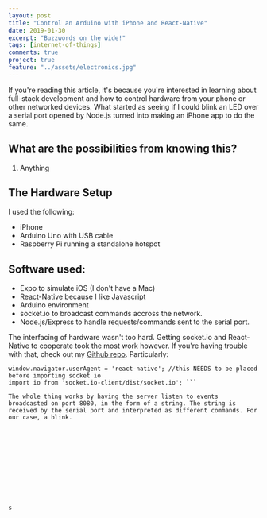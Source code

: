 ```yaml
---
layout: post
title: "Control an Arduino with iPhone and React-Native"
date: 2019-01-30
excerpt: "Buzzwords on the wide!"
tags: [internet-of-things]
comments: true
project: true
feature: "../assets/electronics.jpg"
---
```


If you're reading this article, it's because you're interested in learning about full-stack development and how to control hardware from your phone or other networked devices. What started as seeing if I could blink an LED over a serial port opened by Node.js turned into making an iPhone app to do the same. 

## What are the possibilities from knowing this?
1. Anything

## The Hardware Setup
I used the following:
* iPhone
* Arduino Uno with USB cable
* Raspberry Pi running a standalone hotspot

## Software used:
* Expo to simulate iOS (I don't have a Mac)
* React-Native because I like Javascript
* Arduino environment 
* socket.io to broadcast commands accross the network.
* Node.js/Express to handle requests/commands sent to the serial port.

The interfacing of hardware wasn't too hard. Getting socket.io and React-Native to cooperate took the most work however. If you're having trouble with that, check out my [Github repo](https://github.com/jamesthesken/iphone-arduino). Particularly:

```//importing networking
window.navigator.userAgent = 'react-native'; //this NEEDS to be placed before importing socket io
import io from 'socket.io-client/dist/socket.io'; ```

The whole thing works by having the server listen to events broadcasted on port 8080, in the form of a string. The string is received by the serial port and interpreted as different commands. For our case, a blink. 












s
